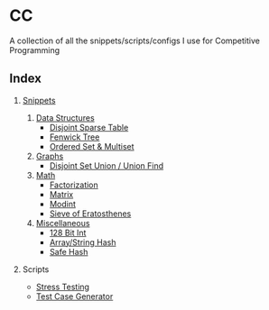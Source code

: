 # CC
A collection of all the snippets/scripts/configs I use for Competitive Programming

Index
-----

1. [Snippets](https://github.com/rocka0/CC/tree/main/Snippets)
   1. [Data Structures](/Snippets/Data_Structures/)
      * [Disjoint Sparse Table](/Snippets/Data_Structures/disjoint_sparse_table.cpp)
      * [Fenwick Tree](/Snippets/Data_Structures/fenwick_tree.cpp)
      * [Ordered Set & Multiset](/Snippets/Data_Structures/ordered_sets.cpp)
   2. [Graphs](/Snippets/Graph/)
      * [Disjoint Set Union / Union Find](/Snippets/Graph/dsu.cpp)
   3. [Math](/Snippets/Math/)
      * [Factorization](/Snippets/Math/factorization.cpp)
      * [Matrix](/Snippets/Math/matrix.cpp)
      * [Modint](/Snippets/Math/modint.cpp)
      * [Sieve of Eratosthenes](/Snippets/Math/sieve.cpp)
   4. [Miscellaneous](/Snippets/Misc/)
      * [128 Bit Int](/Snippets/Misc/int128.cpp)
      * [Array/String Hash](/Snippets/Misc/arr_hash.cpp)
      * [Safe Hash](/Snippets/Misc/safe_hash.cpp)

2. Scripts
   * [Stress Testing](/Scripts/stress_test) 
   * [Test Case Generator](/Scripts/gen)
